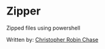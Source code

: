 # Zipper

Zipped files using powershell

Written by: [Christopher Robin Chase](https://github.com/chrischase011)
